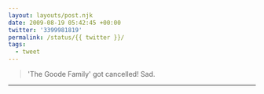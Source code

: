 ```yaml
---
layout: layouts/post.njk
date: 2009-08-19 05:42:45 +00:00
twitter: '3399981819'
permalink: /status/{{ twitter }}/
tags: 
  - tweet
---
```


> 'The Goode Family' got cancelled! Sad.

---
